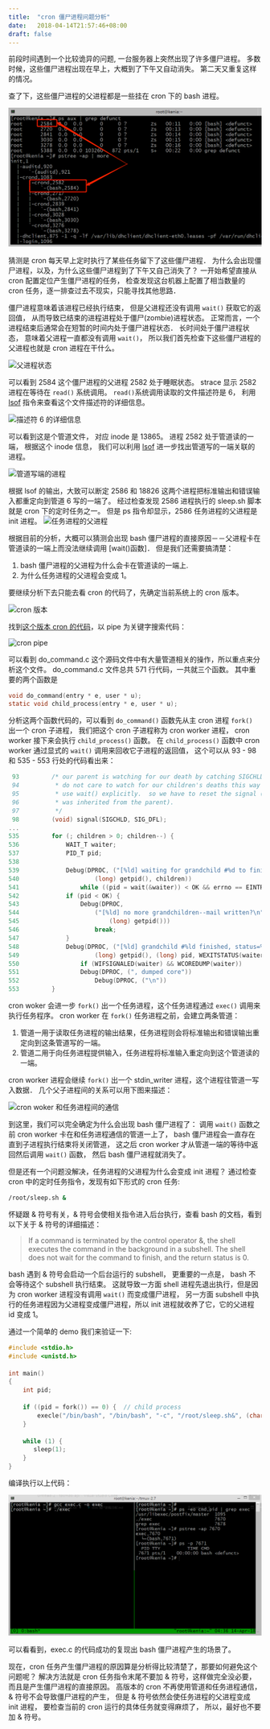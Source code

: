 ```yaml
---
title:  "cron 僵尸进程问题分析"
date:   2018-04-14T21:57:46+08:00
draft: false
---
```


前段时间遇到一个比较诡异的问题, 一台服务器上突然出现了许多僵尸进程。
多数时候，这些僵尸进程出现在早上，大概到了下午又自动消失。
第二天又重复这样的情况。

查了下，这些僵尸进程的父进程都是一些挂在 cron 下的 bash 进程。

![僵尸进程](/images/cron_zombie_01_pub.png)

猜测是 cron 每天早上定时执行了某些任务留下了这些僵尸进程．
为什么会出现僵尸进程，以及，为什么这些僵尸进程到了下午又自己消失了？
一开始希望直接从 cron 配置定位产生僵尸进程的任务，
检查发现这台机器上配置了相当数量的 cron 任务，逐一排查过去不现实，只能寻找其他思路．

僵尸进程意味着该进程已经执行结束，
但是父进程还没有调用 
```wait()``` 获取它的返回值，
从而导致已结束的进程进程处于僵尸(zombie)进程状态。
正常而言，一个进程结束后通常会在短暂的时间内处于僵尸进程状态．
长时间处于僵尸进程状态，
意味着父进程一直都没有调用 ```wait()```，
所以我们首先检查下这些僵尸进程的父进程也就是 cron 进程在干什么。

![父进程状态](/images/cron_zombie_02_pub.png)

可以看到 2584 这个僵尸进程的父进程 2582 处于睡眠状态。
strace 显示 2582 进程在等待在 ```read()``` 系统调用。
```read()```系统调用读取的文件描述符是 6，
利用 [lsof](http://man7.org/linux/man-pages/man8/lsof.8.html) 指令来查看这个文件描述符的详细信息。

![描述符 6 的详细信息](/images/cron_zombie_03_pub.png)

可以看到这是个管道文件， 对应 inode 是 13865。
进程 2582 处于管道读的一端，
根据这个 inode 信息，
我们可以利用 [lsof](http://man7.org/linux/man-pages/man8/lsof.8.html) 进一步找出管道写的一端关联的进程。

![管道写端的进程](/images/cron_zombie_04_pub.png)

根据 lsof 的输出，大致可以断定 2586 和 18826 这两个进程把标准输出和错误输入都重定向到管道 6 写的一端了。
经过检查发现 2586 进程执行的 sleep.sh 脚本就是 cron 下的定时任务之一。
但是 ps 指令却显示，2586 任务进程的父进程是 init 进程。
![任务进程的父进程](/images/cron_zombie_05_pub.png)

根据目前的分析，大概可以猜测会出现 bash 僵尸进程的直接原因－－父进程卡在管道读的一端上而没法继续调用 [wait()函数]．
但是我们还需要搞清楚：

1. bash 僵尸进程的父进程为什么会卡在管道读的一端上.
2. 为什么任务进程的父进程会变成 1。

要继续分析下去只能去看 cron 的代码了，先确定当前系统上的 cron 版本。

![cron 版本](/images/cron_version_pub.png) 

找到[这个版本 cron 的代码](http://rpm.pbone.net/index.php3/stat/26/dist/79/size/230920/name/cronie-1.4.4-12.el6.src.rpm)，以 pipe 为关键字搜索代码：

![cron pipe](/images/cron_pipe_pub.png)

可以看到 do_command.c 这个源码文件中有大量管道相关的操作，所以重点来分析这个文件。
do_command.c 文件总共 571 行代码，一共就三个函数。
其中重要的两个函数是

```c
void do_command(entry * e, user * u);
static void child_process(entry * e, user * u);
```

分析这两个函数代码的，可以看到
```do_command()``` 函数先从主 cron 进程 ```fork()``` 出一个 cron 子进程，
我们把这个 cron 子进程称为 cron worker 进程，
cron worker 接下来会执行 ```child_process()``` 函数。
在 ```child_process()``` 函数中
cron worker 通过显式的 ```wait()``` 调用来回收它子进程的返回值，
这个可以从 93 - 98 和 535 - 553 行处的代码看出来：

```c
 93         /* our parent is watching for our death by catching SIGCHLD.  we
 94          * do not care to watch for our children's deaths this way -- we
 95          * use wait() explicitly.  so we have to reset the signal (which
 96          * was inherited from the parent).
 97          */
 98         (void) signal(SIGCHLD, SIG_DFL);
...
535         for (; children > 0; children--) {
536             WAIT_T waiter;
537             PID_T pid;
538 
539             Debug(DPROC, ("[%ld] waiting for grandchild #%d to finish\n",
540                     (long) getpid(), children))
541                 while ((pid = wait(&waiter)) < OK && errno == EINTR) ;
542             if (pid < OK) {
543                 Debug(DPROC,
544                     ("[%ld] no more grandchildren--mail written?\n",
545                         (long) getpid()))
546                     break;
547             }
548             Debug(DPROC, ("[%ld] grandchild #%ld finished, status=%04x",
549                     (long) getpid(), (long) pid, WEXITSTATUS(waiter)))
550                 if (WIFSIGNALED(waiter) && WCOREDUMP(waiter))
551                 Debug(DPROC, (", dumped core")) 
552                     Debug(DPROC, ("\n"))
553         }  
```

cron woker 会进一步 ```fork()``` 出一个任务进程，这个任务进程通过 ```exec()``` 调用来执行任务程序。
cron worker 在 ```fork()``` 任务进程之前，会建立两条管道：

1. 管道一用于读取任务进程的输出结果，任务进程则会将标准输出和错误输出重定向到这条管道写的一端。
2. 管道二用于向任务进程提供输入，任务进程将标准输入重定向到这个管道读的一端。

cron worker 进程会继续 ```fork()``` 出一个 stdin_writer 进程，这个进程往管道一写入数据．
几个父子进程间的关系可以用下图来描述：

![cron woker 和任务进程间的通信](/cron_task_talk_pub.jpg)

到这里，我们可以完全确定为什么会出现 bash 僵尸进程了：
调用 ```wait()``` 函数之前
cron worker 卡在和任务进程通信的管道一上了，
bash 僵尸进程会一直存在直到子进程执行结束将关闭管道，
这之后 cron worker 才从管道一端的等待中返回然后调用 ```wait()``` 函数，
然后 bash 僵尸进程就消失了。

但是还有一个问题没解决，任务进程的父进程为什么会变成 init 进程？
通过检查 cron 中的定时任务指令，发现有如下形式的 cron 任务:

```bash
/root/sleep.sh &
```

怀疑跟 & 符号有关，& 符号会使相关指令进入后台执行，查看 bash 的文档，看到以下关于 & 符号的详细描述：

>If a command is terminated by the control operator &, the shell executes the command in  the  background  in  a subshell. The  shell does not wait for the command to finish, and the return status is 0. 

bash 遇到 & 符号会启动一个后台运行的 subshell，
更重要的一点是，
bash 不会等待这个 subshell 执行结束。
这就导致一方面 shell 进程先退出执行，但是因为 cron worker 进程没有调用 ```wait()``` 而变成僵尸进程，
另一方面 subshell 中执行的任务进程因为父进程变成僵尸进程，所以 init 进程就收养了它，它的父进程 id 变成 1。

通过一个简单的 demo 我们来验证一下:

```c
#include <stdio.h>
#include <unistd.h>

int main()
{
    int pid;

    if ((pid = fork()) == 0) {  // child process
        execle("/bin/bash", "/bin/bash", "-c", "/root/sleep.sh&", (char *) 0, NULL);
    }

    while (1) {
       sleep(1);
    }
}
```

编译执行以上代码：

![bash zombie test](/images/bash_zombie_demo_pub.png)

可以看看到，exec.c 的代码成功的复现出 bash 僵尸进程产生的场景了。

现在，cron 任务产生僵尸进程的原因算是分析得比较清楚了，那要如何避免这个问题呢？
解决方法就是 cron 任务指令末尾不要加 & 符号，这样做完全没必要，而且是产生僵尸进程的直接原因。
高版本的 cron 不再使用管道和任务进程通信，& 符号不会导致僵尸进程的产生，
但是 & 符号依然会使任务进程的父进程变成 init 进程，
要检查当前的 cron 运行的具体任务就变得麻烦了，
所以，最好也不要加 & 符号。
